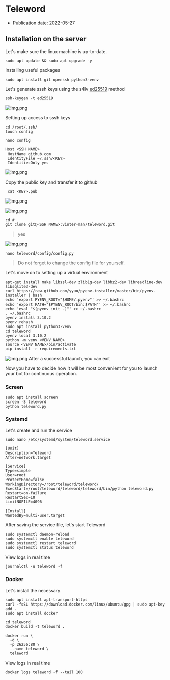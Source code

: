 # Teleword
* Publication date: 2022-05-27 

## Installation on the server

Let's make sure the linux machine is up-to-date.
```
sudo apt update && sudo apt upgrade -y
```
Installing useful packages
```
sudo apt install git openssh python3-venv
```
Let's generate sssh keys using the s4lv [ed25519](https://ru.wikipedia.org/wiki/EdDSA) method
```
ssh-keygen -t ed25519 
```
![img.png](config/ssh-keygen.png)

Setting up access to sssh keys
```
cd /root/.ssh/
touch config
```
```
nano config
```
```
Host <SSH NAME>
 HostName github.com
 IdentityFile ~/.ssh/<KEY>
 IdentitiesOnly yes
```
![img.png](config/ssh-config.png)


Copy the public key and transfer it to github
```
 cat <KEY>.pub
```
![img.png](config/ssh_github_addind.png)

![img.png](config/ssh-key-added.png)

```
cd #
git clone git@<SSH NAME>:vinter-man/teleword.git
```
> yes

![img.png](config/git-establish.png)


```
nano teleword/config/config.py
```
> Do not forget to change the config file for yourself.

Let's move on to setting up a virtual environment
```
apt-get install make libssl-dev zlib1g-dev libbz2-dev libreadline-dev libsqlite3-dev
curl https://raw.github.com/yyuu/pyenv-installer/master/bin/pyenv-installer | bash
echo 'export PYENV_ROOT="$HOME/.pyenv"' >> ~/.bashrc
echo 'export PATH="$PYENV_ROOT/bin:$PATH"' >> ~/.bashrc
echo 'eval "$(pyenv init -)"' >> ~/.bashrc
. ~/.bashrc
pyenv install 3.10.2
pyenv rehash
sudo apt install python3-venv
cd teleword
pyenv local 3.10.2
python -m venv <VENV NAME>
source <VENV NAME>/bin/activate
pip install -r requirements.txt
```
![img.png](config/py-start.png)
After a successful launch, you can exit

Now you have to decide how it will be most convenient for you to launch your bot for continuous operation.

### Screen
```
sudo apt install screen
screen -S teleword
python teleword.py
```


### Systemd

Let's create and run the service
```
sudo nano /etc/systemd/system/teleword.service
```
```
[Unit]
Description=Teleword
After=network.target

[Service]
Type=simple
User=root
ProtectHome=false
WorkingDirectory=/root/teleword/teleword/
ExecStart=/root/teleword/teleword/teleword/bin/python teleword.py
Restart=on-failure
RestartSec=10
LimitNOFILE=4096

[Install]
WantedBy=multi-user.target
```
After saving the service file, let's start Teleword
```
sudo systemctl daemon-reload
sudo systemctl enable teleword
sudo systemctl restart teleword
sudo systemctl status teleword
```
View logs in real time
```
journalctl -u teleword -f
```

### Docker
Let's install the necessary
```
sudo apt install apt-transport-https
curl -fsSL https://download.docker.com/linux/ubuntu/gpg | sudo apt-key add -
sudo apt install docker
```
```
cd teleword
docker build -t teleword .
```
```
docker run \
  -d \
  -p 26256:80 \
  --name teleword \
  teleword
```
View logs in real time
```
docker logs teleword -f --tail 100
```
